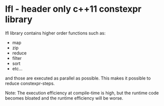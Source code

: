 # lfl - header only c++11 constexpr library

lfl library contains higher order functions such as:

* map
* zip
* reduce
* filter
* sort
* etc...

and those are executed as parallel as possible.
This makes it possible to reduce constexpr-steps.

Note: The execution efficiency at compile-time is high,
      but the runtime code becomes bloated and the runtime efficiency will be worse.


